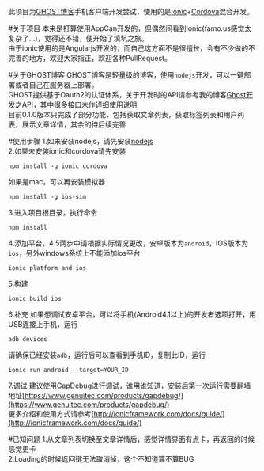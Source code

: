 此项目为[GHOST博客](https://ghost.org/)手机客户端开发尝试，使用的是[Ionic](http://ionicframework.com/)+[Cordova](http://ionicframework.com/)混合开发。

#关于项目
本来是打算使用AppCan开发的，但偶然间看到Ionic(famo.us感觉太复杂了...)，觉得还不错，便开始了填坑之旅。  
由于ionic使用的是Angularjs开发的，而自己这方面不是很擅长，会有不少做的不完善的地方，欢迎大家指正，欢迎各种PullRequest。  

#关于GHOST博客
GHOST博客是轻量级的博客，使用`nodejs`开发，可以一键部署或者自己在服务器上部署。  
GHOST提供基于Oauth2的认证体系，关于开发时的API请参考我的博客[Ghost开发之API](http://www.net2blog.com/ghost-api/)，其中很多接口未作详细使用说明  
目前0.1.0版本只完成了部分功能，包括获取文章列表，获取标签列表和用户列表，展示文章详情，其余的待后续完善  

#使用步骤
1.如未安装nodejs，请先安装[nodejs](https://nodejs.org/)  
2.如果未安装ionic和cordova请先安装  
```shell
npm install -g ionic cordova
```
如果是mac，可以再安装模拟器  
```shell
npm install -g ios-sim
```
3.进入项目根目录，执行命令  
```shell
npm install
```
4.添加平台，4 5两步中请根据实际情况更改，安卓版本为`android`，IOS版本为`ios`，另外windows系统上不能添加ios平台  
```shell
ionic platform and ios
```
5.构建  
```shell
ionic build ios
```
6.补充
如果想调试安卓平台，可以将手机(Android4.1以上)的开发者选项打开，用USB连接上手机，运行  
```shell
adb devices
```
请确保已经安装`adb`，运行后可以查看到手机ID，复制此ID，运行  
```shell
ionic run android --target=YOUR_ID
```
7.调试
建议使用GapDebug进行调试，谁用谁知道，安装后第一次运行需要翻墙  
地址[https://www.genuitec.com/products/gapdebug/](https://www.genuitec.com/products/gapdebug/)  
更多介绍和使用方式请参考[http://ionicframework.com/docs/guide/](http://ionicframework.com/docs/guide/)

#已知问题
1.从文章列表切换至文章详情后，感觉详情界面有点卡，再返回的时候感觉更卡  
2.Loading的时候返回键无法取消掉，这个不知道算不算BUG  